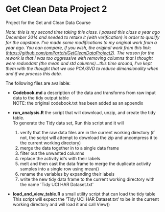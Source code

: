 Get Clean Data Project 2
===================

Project for the Get and Clean Data Course

*Note: this is my second time taking this class. I passed this class a year ago December 2014 and needed to retake it (with verification) in order to qualify for the capstone. I've made some modifications to my original work from a year ago. You can compare, if you wish, the original work from this link: (https://github.com/pmPartch/GetCleanDataProject2). The reason for the rework is that I was too aggressive with removing columns that I thought were redundant (the mean and std columns)...this time around, I've kept them with the thought that we use PCA/SVD to reduce dimensionality when and if we process this data.*

The following files are available:

- **Codebook.md** a description of the data and transforms from raw input data to the tidy output table  
NOTE: the original codebook.txt has been added as an appendix
- **run_analysis.R** the script that will download, unzip, and create the tidy table.  
To generate the Tidy data set, Run this script and it will
    1. verify that the raw data files are in the current working directory (if not, the script will attempt to download the zip and uncompress it to the current working directory)
    1. merge the data together in to a single data frame
    1. filter out the unwanted columns
    1. replace the activity id's with their labels
    1. melt and then cast the data frame to merge the duplicate activity samples into a single row using mean()
    1. rename the variables by expanding their labels
    1. write the new tidy data frame to the current working directory with the name 'Tidy UCI HAR Dataset.txt'

- **load_and_view_table.R** a small utility script that can load the tidy table  
This script will expect the 'Tidy UCI HAR Dataset.txt' to be in the current working directory and will load it and call View()


